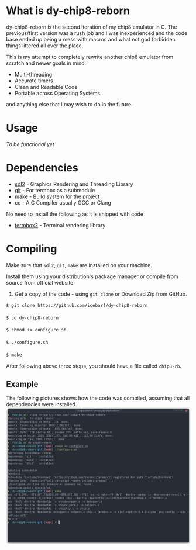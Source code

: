 # What is dy-chip8-reborn

dy-chip8-reborn is the second iteration of my chip8 emulator in C. The previous/first version was a rush job and I was inexperienced and the
code base ended up being a mess with macros and what not god forbidden things littered all over the place.

This is my attempt to completely rewrite another chip8 emulator from scratch and newer goals in mind:

- Multi-threading
- Accurate timers
- Clean and Readable Code
- Portable across Operating Systems

and anything else that I may wish to do in the future.

# Usage

*To be functional yet*

# Dependencies

- [sdl2](https://libsdl.org/) - Graphics Rendering and Threading Library
- [git](https://git-scm.com) - For termbox as a submodule
- [make](https://www.gnu.org/software/make/) - Build system for the project
- cc - A C Compiler usually GCC or Clang
  
No need to install the following as it is shipped with code

- [termbox2](https://github.com/termbox/termbox2) - Terminal rendering library

# Compiling

Make sure that `sdl2`, `git`, `make` are installed on your machine.

Install them using your distribution's package manager or compile from source from official website.

1. Get a copy of the code - using `git clone` or Download Zip from GitHub.
```sh
$ git clone https://github.com/icebarf/dy-chip8-reborn

$ cd dy-chip8-reborn

$ chmod +x configure.sh

$ ./configure.sh

$ make
```

After following above three steps, you should have a file called `chip8-rb`.

## Example

The following pictures shows how the code was compiled, assuming that all dependencies were installed.
![ex_compile.png](img/ex_compile.png)